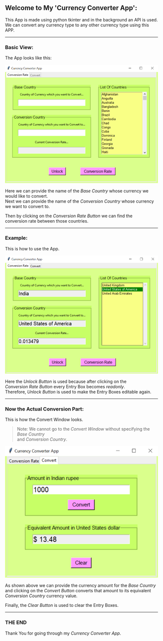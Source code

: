 ## Welcome to My 'Currency Converter App':
This App is made using python tkinter and in the background an API is used.  
We can convert any currency type to any other currency type using this APP.

---
### Basic View:
The App looks like this:

![Basic View](https://raw.githubusercontent.com/debroglie27/tensorEnv/main/Tkinter_prac/Projects/Currency_Converter_App/Images/Basic_View.png)

Here we can provide the name of the *Base Country* whose currency we would like to convert.  
Next we can provide the name of the *Conversion Country* whose currency we want to convert to.

Then by clicking on the *Conversion Rate Button* we can find the  
conversion rate between those countries.

---
### Example:
This is how to use the App.

![Conversion Rate](https://raw.githubusercontent.com/debroglie27/tensorEnv/main/Tkinter_prac/Projects/Currency_Converter_App/Images/Conversion_Rate.png)

Here the *Unlock Button* is used because after clicking on the   
*Conversion Rate Button* every Entry Box becomes *readonly*.   
Therefore, *Unlock Button* is used to make the Entry Boxes editable again.

---
### Now the Actual Conversion Part:
This is how the Convert Window looks.
> Note: We cannot go to the *Convert Window* without specifying the *Base Country*  
and *Conversion Country*.

![Convert](https://raw.githubusercontent.com/debroglie27/tensorEnv/main/Tkinter_prac/Projects/Currency_Converter_App/Images/Convert.png)

As shown above we can provide the currency amount for the *Base Country*  
and clicking on the *Convert Button* converts that amount to its equivalent  
*Conversion Country* currency value.

Finally, the *Clear Button* is used to clear the Entry Boxes.

---
### THE END
Thank You for going through my *Currency Converter App*.


